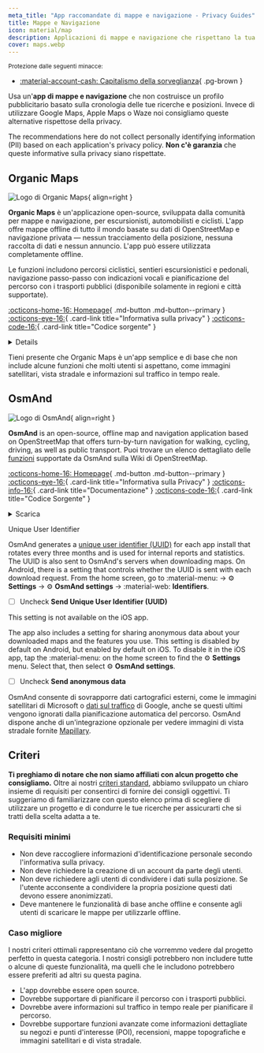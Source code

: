 ```yaml
---
meta_title: "App raccomandate di mappe e navigazione - Privacy Guides"
title: Mappe e Navigazione
icon: material/map
description: Applicazioni di mappe e navigazione che rispettano la tua privacy e non costruiscono un profilo pubblicitario basato sulle tue ricerche e posizioni.
cover: maps.webp
---
```


<small>Protezione dalle seguenti minacce:</small>

- [:material-account-cash: Capitalismo della sorveglianza](basics/common-threats.md#surveillance-as-a-business-model){ .pg-brown }

Usa un'**app di mappe e navigazione** che non costruisce un profilo pubblicitario basato sulla cronologia delle tue ricerche e posizioni. Invece di utilizzare Google Maps, Apple Maps o Waze noi consigliamo queste alternative rispettose della privacy.

The recommendations here do not collect personally identifying information (PII) based on each application's privacy policy. **Non c'è garanzia** che queste informative sulla privacy siano rispettate.

## Organic Maps

<div class="admonition recommendation" markdown>

![Logo di Organic Maps](assets/img/maps/organic-maps.svg){ align=right }

**Organic Maps** è un'applicazione open-source, sviluppata dalla comunità per mappe e navigazione, per escursionisti, automobilisti e ciclisti. L'app offre mappe offline di tutto il mondo basate su dati di OpenStreetMap e navigazione privata — nessun tracciamento della posizione, nessuna raccolta di dati e nessun annuncio. L'app può essere utilizzata completamente offline.

Le funzioni includono percorsi ciclistici, sentieri escursionistici e pedonali, navigazione passo-passo con indicazioni vocali e pianificazione del percorso con i trasporti pubblici (disponibile solamente in regioni e città supportate).

[:octicons-home-16: Homepage](https://organicmaps.app){ .md-button .md-button--primary }
[:octicons-eye-16:](https://organicmaps.app/privacy){ .card-link title="Informativa sulla privacy" }
[:octicons-code-16:](https://git.omaps.dev/organicmaps/organicmaps){ .card-link title="Codice sorgente" }

<details class="downloads" markdown><0>Scarica</0>

- [:simple-googleplay: Google Play](https://play.google.com/store/apps/details?id=app.organicmaps)
- [:simple-appstore: App Store](https://apps.apple.com/app/organic-maps/id1567437057)
- [:simple-forgejo: Forgejo](https://git.omaps.dev/organicmaps/organicmaps/releases)
- [:simple-linux: Linux](https://flathub.org/apps/app.organicmaps.desktop)

</details>

</div>

Tieni presente che Organic Maps è un'app semplice e di base che non include alcune funzioni che molti utenti si aspettano, come immagini satellitari, vista stradale e informazioni sul traffico in tempo reale.

## OsmAnd

<div class="admonition recommendation" markdown>

![Logo di OsmAnd](assets/img/maps/osmand.svg){ align=right }

**OsmAnd** is an open-source, offline map and navigation application based on OpenStreetMap that offers turn-by-turn navigation for walking, cycling, driving, as well as public transport. Puoi trovare un elenco dettagliato delle [funzioni](https://wiki.openstreetmap.org/wiki/OsmAnd#Features) supportate da OsmAnd sulla Wiki di OpenStreetMap.

[:octicons-home-16: Homepage](https://osmand.net){ .md-button .md-button--primary }
[:octicons-eye-16:](https://osmand.net/docs/legal/privacy-policy){ .card-link title="Informativa sulla Privacy" }
[:octicons-info-16:](https://osmand.net/docs/intro){ .card-link title="Documentazione" }
[:octicons-code-16:](https://github.com/osmandapp){ .card-link title="Codice Sorgente" }

<details class="downloads" markdown><summary>Scarica</summary>

- [:simple-googleplay: Google Play](https://play.google.com/store/apps/details?id=net.osmand)
- [:simple-appstore: App Store](https://apps.apple.com/us/app/id934850257)
- [:simple-android: Android](https://osmand.net/docs/versions/free-versions)

</details>

</div>

<div class="admonition warning" markdown>
<p class="admonition-title">Unique User Identifier</p>

OsmAnd generates a [unique user identifier (UUID)](https://osmand.net/docs/legal/terms-of-use/#6-unique-user-indentifier) for each app install that rotates every three months and is used for internal reports and statistics. The UUID is also sent to OsmAnd's servers when downloading maps. On Android, there is a setting that controls whether the UUID is sent with each download request. From the home screen, go to :material-menu: → :gear: **Settings** → :gear: **OsmAnd settings** → :material-web: **Identifiers**.

- [ ] Uncheck **Send Unique User Identifier (UUID)**

This setting is not available on the iOS app.

</div>

The app also includes a setting for sharing anonymous data about your downloaded maps and the features you use. This setting is disabled by default on Android, but enabled by default on iOS. To disable it in the iOS app, tap the :material-menu: on the home screen to find the :gear: **Settings** menu. Select that, then select :gear: **OsmAnd settings**.

- [ ] Uncheck **Send anonymous data**

OsmAnd consente di sovrapporre dati cartografici esterni, come le immagini satellitari di Microsoft o [dati sul traffico](https://themm.net/public/osmand_traffic) di Google, anche  se questi ultimi vengono ignorati dalla pianificazione automatica del percorso. OsmAnd dispone anche di un'integrazione opzionale per vedere immagini di vista stradale fornite [Mapillary](https://mapillary.com).

## Criteri

**Ti preghiamo di notare che non siamo affiliati con alcun progetto che consigliamo.** Oltre ai nostri [criteri standard](about/criteria.md), abbiamo sviluppato un chiaro insieme di requisiti per consentirci di fornire dei consigli oggettivi. Ti suggeriamo di familiarizzare con questo elenco prima di scegliere di utilizzare un progetto e di condurre le tue ricerche per assicurarti che si tratti della scelta adatta a te.

### Requisiti minimi

- Non deve raccogliere informazioni d'identificazione personale secondo l'informativa sulla privacy.
- Non deve richiedere la creazione di un account da parte degli utenti.
- Non deve richiedere agli utenti di condividere i dati sulla posizione. Se l'utente acconsente a condividere la propria posizione questi dati devono essere anonimizzati.
- Deve mantenere le funzionalità di base anche offline e consente agli utenti di scaricare le mappe per utilizzarle offline.

### Caso migliore

I nostri criteri ottimali rappresentano ciò che vorremmo vedere dal progetto perfetto in questa categoria. I nostri consigli potrebbero non includere tutte o alcune di queste funzionalità, ma quelli che le includono potrebbero essere preferiti ad altri su questa pagina.

- L'app dovrebbe essere open source.
- Dovrebbe supportare di pianificare il percorso con i trasporti pubblici.
- Dovrebbe avere informazioni sul traffico in tempo reale per pianificare il percorso.
- Dovrebbe supportare funzioni avanzate come informazioni dettagliate su negozi e punti d'interesse (POI), recensioni, mappe topografiche e immagini satellitari e di vista stradale.
